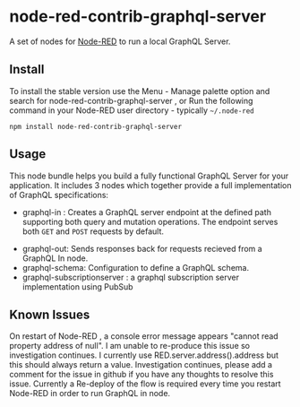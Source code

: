 # node-red-contrib-graphql-server

A set of nodes for <a href="http://nodered.org" target="_new">Node-RED</a> to run a local GraphQL Server.

## Install

To install the stable version use the Menu - Manage palette option and search for node-red-contrib-graphql-server ,
or Run the following command in your Node-RED user directory - typically `~/.node-red`

    npm install node-red-contrib-graphql-server

## Usage

This node bundle helps you build a fully functional GraphQL Server for your application. It includes 3 nodes which together provide a full implementation
of GraphQL specifications:

 - graphql-in : Creates a GraphQL server endpoint at the defined path supporting both query and mutation operations. The endpoint serves both <code>GET</code> and <code>POST</code> requests by default.</p>
 - graphql-out: Sends responses back for requests recieved from a GraphQL In node.
 - graphql-schema: Configuration to define a GraphQL schema.
 - graphql-subscriptionserver : a graphql subscription server implementation using PubSub

## Known Issues

On restart of Node-RED , a console error message appears "cannot read property address of null". I am unable to re-produce this issue so investigation continues. I currently use RED.server.address().address but this should always return a value. Investigation continues, please add a comment for the issue in github if you have any thoughts to resolve this issue. Currently a Re-deploy of the flow is required every time you restart Node-RED in order to run GraphQL in node.